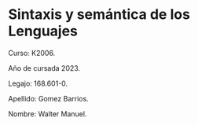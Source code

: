 # Sintaxis y semántica de los Lenguajes

Curso: K2006.

Año de cursada 2023.

Legajo:  168.601-0.

Apellido: Gomez Barrios.

Nombre: Walter Manuel.
